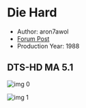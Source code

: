 # Die Hard

* Author: aron7awol
* [Forum Post](https://www.avsforum.com/threads/bass-eq-for-filtered-movies.2995212/post-58335828)
* Production Year: 1988

## DTS-HD MA 5.1

![img 0](https://i.imgur.com/ZIhhxsb.jpg)

![img 1](https://i.imgur.com/cdKJru9.jpg)

